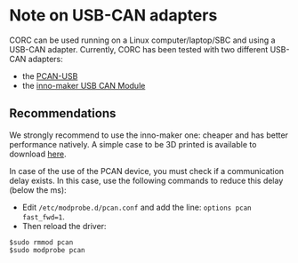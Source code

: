 # Note on USB-CAN adapters

CORC can be used running on a Linux computer/laptop/SBC and using a USB-CAN adapter. Currently, CORC has been tested with two different USB-CAN adapters:

- the [PCAN-USB](https://www.peak-system.com/PCAN-USB.199.0.html?&L=1)
- the [inno-maker USB CAN Module](https://www.inno-maker.com/product/usb-can/)

## Recommendations

We strongly recommend to use the inno-maker one: cheaper and has better performance natively. A simple case to be 3D printed is available to download [here](https://github.com/UniMelbHumanRoboticsLab/CORC-UI-Demo/blob/14f7208c58703624cce523ccba70a3ac1c9fef7e/innoMakerUSBCANEnclosure.zip).

In case of the use of the PCAN device, you must check if a communication delay exists. In this case, use the following commands to reduce this delay (below the ms):

- Edit `/etc/modprobe.d/pcan.conf` and add the line: `options pcan fast_fwd=1`.
- Then reload the driver:
```
$sudo rmmod pcan
$sudo modprobe pcan
```
